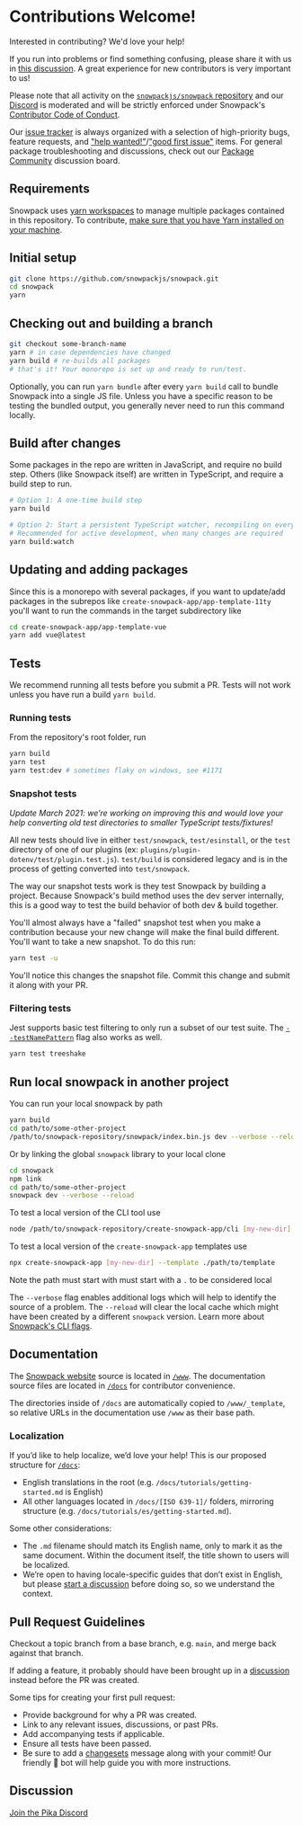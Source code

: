 # Contributions Welcome!

Interested in contributing? We'd love your help!

If you run into problems or find something confusing, please share it with us in [this discussion](https://github.com/snowpackjs/snowpack/discussions/958). A great experience for new contributors is very important to us!

Please note that all activity on the [`snowpackjs/snowpack` repository](https://github.com/snowpackjs/snowpack) and our [Discord][discord] is moderated and will be strictly enforced under Snowpack's [Contributor Code of Conduct](CODE_OF_CONDUCT.md).

Our [issue tracker](https://github.com/snowpackjs/snowpack/issues) is always organized with a selection of high-priority bugs, feature requests, and ["help wanted!"](https://github.com/snowpackjs/snowpack/issues?q=is%3Aissue+is%3Aopen+label%3A%22help+wanted%22)/["good first issue"](https://github.com/snowpackjs/snowpack/issues?q=is%3Aissue+is%3Aopen+label%3A%22good+first+issue%22) items. For general package troubleshooting and discussions, check out our [Package Community](https://www.pika.dev/npm/snowpack/discuss) discussion board.

## Requirements

Snowpack uses [yarn workspaces](https://classic.yarnpkg.com/) to manage multiple packages contained in this repository. To contribute, [make sure that you have Yarn installed on your machine](https://classic.yarnpkg.com/en/docs/install).

## Initial setup

```bash
git clone https://github.com/snowpackjs/snowpack.git
cd snowpack
yarn
```

## Checking out and building a branch

```bash
git checkout some-branch-name
yarn # in case dependencies have changed
yarn build # re-builds all packages
# that's it! Your monorepo is set up and ready to run/test.
```

Optionally, you can run `yarn bundle` after every `yarn build` call to bundle Snowpack into a single JS file. Unless you have a specific reason to be testing the bundled output, you generally never need to run this command locally.

## Build after changes

Some packages in the repo are written in JavaScript, and require no build step. Others (like Snowpack itself) are written in TypeScript, and require a build step to run.

```bash
# Option 1: A one-time build step
yarn build

# Option 2: Start a persistent TypeScript watcher, recompiling on every change
# Recommended for active development, when many changes are required
yarn build:watch
```

## Updating and adding packages

Since this is a monorepo with several packages, if you want to update/add packages in the subrepos like `create-snowpack-app/app-template-11ty` you'll want to run the commands in the target subdirectory like

```bash
cd create-snowpack-app/app-template-vue
yarn add vue@latest
```

## Tests

We recommend running all tests before you submit a PR. Tests will not work unless you have run a build `yarn build`.

### Running tests

From the repository's root folder, run

```bash
yarn build
yarn test
yarn test:dev # sometimes flaky on windows, see #1171
```

### Snapshot tests

_Update March 2021: we’re working on improving this and would love your help converting old test directories to smaller TypeScript tests/fixtures!_

All new tests should live in either `test/snowpack`, `test/esinstall`, or the `test` directory of one of our plugins (ex: `plugins/plugin-dotenv/test/plugin.test.js`). `test/build` is considered legacy and is in the process of getting converted into `test/snowpack`.

The way our snapshot tests work is they test Snowpack by building a project. Because Snowpack's build method uses the dev server internally, this is a good way to test the build behavior of both dev & build together.

You'll almost always have a "failed" snapshot test when you make a contribution because your new change will make the final build different. You'll want to take a new snapshot. To do this run:

```bash
yarn test -u
```

You'll notice this changes the snapshot file. Commit this change and submit it along with your PR.

### Filtering tests

Jest supports basic test filtering to only run a subset of our test suite. The [`--testNamePattern`](https://jestjs.io/docs/en/cli#--testnamepatternregex) flag also works as well.

```bash
yarn test treeshake
```

## Run local snowpack in another project

You can run your local snowpack by path

```bash
yarn build
cd path/to/some-other-project
/path/to/snowpack-repository/snowpack/index.bin.js dev --verbose --reload
```

Or by linking the global `snowpack` library to your local clone

```bash
cd snowpack
npm link
cd path/to/some-other-project
snowpack dev --verbose --reload
```

To test a local version of the CLI tool use

```bash
node /path/to/snowpack-repository/create-snowpack-app/cli [my-new-dir] --template @snowpack/app-template-vue
```

To test a local version of the `create-snowpack-app` templates use

```bash
npx create-snowpack-app [my-new-dir] --template ./path/to/template
```

Note the path must start with must start with a `.` to be considered local

The `--verbose` flag enables additional logs which will help to identify the source of a problem. The `--reload` will clear the local cache which might have been created by a different `snowpack` version. Learn more about [Snowpack's CLI flags](/reference/cli-command-line-interface).

## Documentation

The [Snowpack website](https://snowpack.dev) source is located in [`/www`](./www). The documentation source files are located in [`/docs`](./docs) for contributor convenience.

The directories inside of `/docs` are automatically copied to `/www/_template`, so relative URLs in the documentation use `/www` as their base path.

### Localization

If you’d like to help localize, we’d love your help! This is our proposed structure for [`/docs`](./docs):

- English translations in the root (e.g. `/docs/tutorials/getting-started.md` is English)
- All other languages located in `/docs/[ISO 639-1]/` folders, mirroring structure (e.g. `/docs/tutorials/es/getting-started.md`).

Some other considerations:

- The `.md` filename should match its English name, only to mark it as the same document. Within the document itself, the title shown to users will be localized.
- We’re open to having locale-specific guides that don’t exist in English, but please [start a discussion][discussion] before doing so, so we understand the context.

## Pull Request Guidelines

Checkout a topic branch from a base branch, e.g. `main`, and merge back against that branch.

If adding a feature, it probably should have been brought up in a [discussion][discussion] instead before the PR was created.

Some tips for creating your first pull request:

- Provide background for why a PR was created.
- Link to any relevant issues, discussions, or past PRs.
- Add accompanying tests if applicable.
- Ensure all tests have been passed.
- Be sure to add a [changesets][changesets] message along with your commit! Our friendly 🤖 bot will help guide you with more instructions.

## Discussion

[Join the Pika Discord][discord]

[changesets]: https://github.com/atlassian/changesets
[discord]: https://discord.gg/rS8SnRk
[discussion]: https://github.com/snowpackjs/snowpack/discussions
